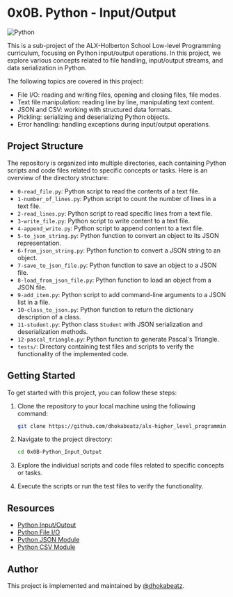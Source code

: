 # 0x0B. Python - Input/Output

![Python](https://img.shields.io/badge/python-v3.8-blue)

This is a sub-project of the ALX-Holberton School Low-level Programming curriculum, focusing on Python input/output operations. In this project, we explore various concepts related to file handling, input/output streams, and data serialization in Python.

The following topics are covered in this project:

- File I/O: reading and writing files, opening and closing files, file modes.
- Text file manipulation: reading line by line, manipulating text content.
- JSON and CSV: working with structured data formats.
- Pickling: serializing and deserializing Python objects.
- Error handling: handling exceptions during input/output operations.

## Project Structure

The repository is organized into multiple directories, each containing Python scripts and code files related to specific concepts or tasks. Here is an overview of the directory structure:

- `0-read_file.py`: Python script to read the contents of a text file.
- `1-number_of_lines.py`: Python script to count the number of lines in a text file.
- `2-read_lines.py`: Python script to read specific lines from a text file.
- `3-write_file.py`: Python script to write content to a text file.
- `4-append_write.py`: Python script to append content to a text file.
- `5-to_json_string.py`: Python function to convert an object to its JSON representation.
- `6-from_json_string.py`: Python function to convert a JSON string to an object.
- `7-save_to_json_file.py`: Python function to save an object to a JSON file.
- `8-load_from_json_file.py`: Python function to load an object from a JSON file.
- `9-add_item.py`: Python script to add command-line arguments to a JSON list in a file.
- `10-class_to_json.py`: Python function to return the dictionary description of a class.
- `11-student.py`: Python class `Student` with JSON serialization and deserialization methods.
- `12-pascal_triangle.py`: Python function to generate Pascal's Triangle.
- `tests/`: Directory containing test files and scripts to verify the functionality of the implemented code.

## Getting Started

To get started with this project, you can follow these steps:

1. Clone the repository to your local machine using the following command:

   ```bash
   git clone https://github.com/dhokabeatz/alx-higher_level_programming.git
   ```

2. Navigate to the project directory:

   ```bash
   cd 0x0B-Python_Input_Output
   ```

3. Explore the individual scripts and code files related to specific concepts or tasks.

4. Execute the scripts or run the test files to verify the functionality.

## Resources

- [Python Input/Output](https://docs.python.org/3/tutorial/inputoutput.html)
- [Python File I/O](https://www.w3schools.com/python/python_file_handling.asp)
- [Python JSON Module](https://docs.python.org/3/library/json.html)
- [Python CSV Module](https://docs.python.org/3/library/csv.html)

## Author

This project is implemented and maintained by [@dhokabeatz](https://github.com/dhokabeatz).